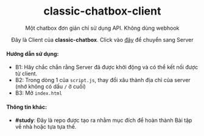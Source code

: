 <h1 align="center">classic-chatbox-client</h1>

<p align="center">Một chatbox đơn giản chỉ sử dụng API. Không dùng webhook</p>
<p align="center">Đây là Client của <b>classic-chatbox</b>. Click vào <a href="https://github.com/thanhgaming5550/classic-chatbox-server">đây</a> để chuyển sang Server</p>

#### Hướng dẫn sử dụng:
- B1: Hãy chắc chắn rằng Server đã được khởi động và có thể kết nối được từ client. 
- B2: Trong dòng 1 của `script.js`, thay đổi xâu thành địa chỉ của server (nhớ không có dấu `/` ở cuối)
- B3: Mở `index.html`

#### Thông tin khác:
- **#study**: Đây là repo được tạo ra nhằm mục đích để hoàn thành Bài tập về nhà hoặc tựa tựa thế.
